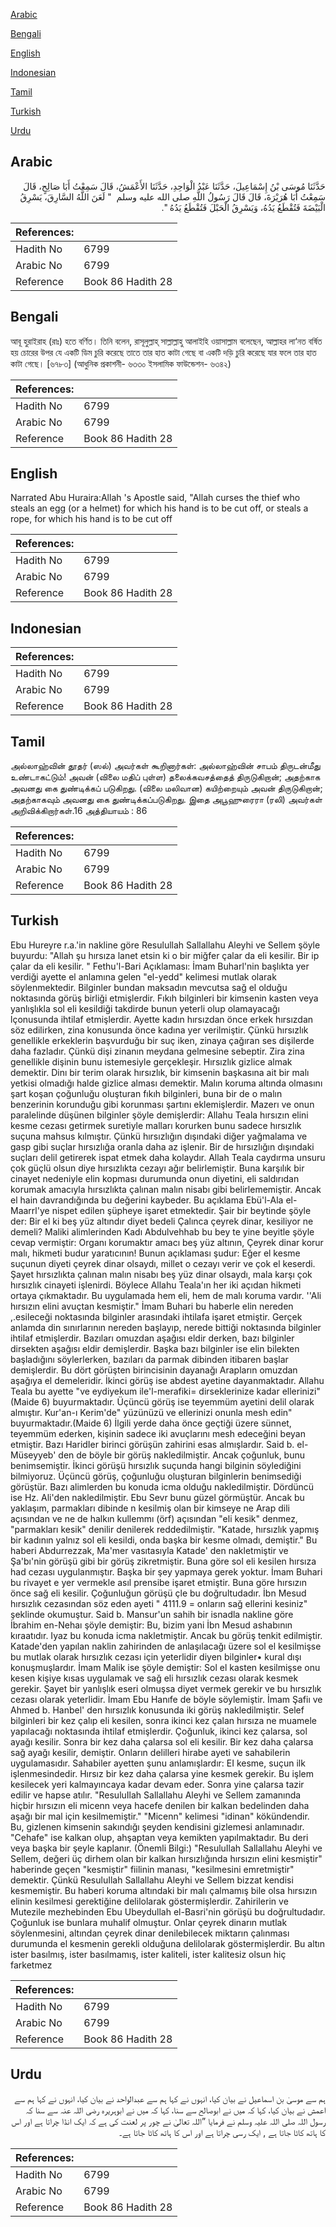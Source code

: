 [Arabic](#arabic)

[Bengali](#bengali)

[English](#english)

[Indonesian](#indonesian)

[Tamil](#tamil)

[Turkish](#turkish)

[Urdu](#urdu)

## Arabic


<div dir="rtl" lang="ar" style={{fontSize:'larger',backgroundColor:'#f8f9fa',padding:20}}>
حَدَّثَنَا مُوسَى بْنُ إِسْمَاعِيلَ، حَدَّثَنَا عَبْدُ الْوَاحِدِ، حَدَّثَنَا الأَعْمَشُ، قَالَ سَمِعْتُ أَبَا صَالِحٍ، قَالَ سَمِعْتُ أَبَا هُرَيْرَةَ، قَالَ قَالَ رَسُولُ اللَّهِ صلى الله عليه وسلم ‏ "‏ لَعَنَ اللَّهُ السَّارِقَ، يَسْرِقُ الْبَيْضَةَ فَتُقْطَعُ يَدُهُ، وَيَسْرِقُ الْحَبْلَ فَتُقْطَعُ يَدُهُ ‏"‏‏.‏
</div>
<div style={{backgroundColor:'#f8f9fa',padding:20, marginBottom: 10}}><table> <thead> <tr> <th>References:</th> <th></th> </tr> </thead> <tbody><tr><td>Hadith No</td><td>6799</td></tr><tr><td>Arabic No</td><td>6799</td></tr><tr><td>Reference</td><td>Book 86 Hadith 28</td></tr></tbody></table></div>

## Bengali


<div dir="ltr" lang="bn" style={{fontSize:'larger',backgroundColor:'#f8f9fa',padding:20}}>
আবূ হুরাইরাহ (রাঃ) হতে বর্ণিত। তিনি বলেন, রাসূলুল্লাহ্ সাল্লাল্লাহু আলাইহি ওয়াসাল্লাম বলেছেন, আল্লাহর লা‘নত বর্ষিত হয় চোরের উপর যে একটি ডিম চুরি করেছে তাতে তার হাত কাটা গেছে বা একটি দড়ি চুরি করেছে যার ফলে তার হাত কাটা গেছে। [৬৭৮৩] (আধুনিক প্রকাশনী- ৬৩৩০ ইসলামিক ফাউন্ডেশন- ৬৩৪২)
</div>
<div style={{backgroundColor:'#f8f9fa',padding:20, marginBottom: 10}}><table> <thead> <tr> <th>References:</th> <th></th> </tr> </thead> <tbody><tr><td>Hadith No</td><td>6799</td></tr><tr><td>Arabic No</td><td>6799</td></tr><tr><td>Reference</td><td>Book 86 Hadith 28</td></tr></tbody></table></div>

## English


<div dir="ltr" lang="en" style={{fontSize:'larger',backgroundColor:'#f8f9fa',padding:20}}>
Narrated Abu Huraira:Allah 's Apostle said, "Allah curses the thief who steals an egg (or a helmet) for which his hand is to be cut off, or steals a rope, for which his hand is to be cut off
</div>
<div style={{backgroundColor:'#f8f9fa',padding:20, marginBottom: 10}}><table> <thead> <tr> <th>References:</th> <th></th> </tr> </thead> <tbody><tr><td>Hadith No</td><td>6799</td></tr><tr><td>Arabic No</td><td>6799</td></tr><tr><td>Reference</td><td>Book 86 Hadith 28</td></tr></tbody></table></div>

## Indonesian


<div dir="ltr" lang="id" style={{fontSize:'larger',backgroundColor:'#f8f9fa',padding:20}}>

</div>
<div style={{backgroundColor:'#f8f9fa',padding:20, marginBottom: 10}}><table> <thead> <tr> <th>References:</th> <th></th> </tr> </thead> <tbody><tr><td>Hadith No</td><td>6799</td></tr><tr><td>Arabic No</td><td>6799</td></tr><tr><td>Reference</td><td>Book 86 Hadith 28</td></tr></tbody></table></div>

## Tamil


<div dir="ltr" lang="ta" style={{fontSize:'larger',backgroundColor:'#f8f9fa',padding:20}}>
அல்லாஹ்வின் தூதர் (ஸல்) அவர்கள் கூறினார்கள்: அல்லாஹ்வின் சாபம் திருடன்மீது உண்டாகட்டும்! அவன் (விலை மதிப் புள்ள) தலைக்கவசத்தைத் திருடுகிறான்; அதற்காக அவனது கை துண்டிக்கப் படுகிறது. (விலை மலிவான) கயிற்றையும் அவன் திருடுகிறான்; அதற்காகவும் அவனது கை துண்டிக்கப்படுகிறது. இதை அபூஹுரைரா (ரலி) அவர்கள் அறிவிக்கிறார்கள்.16 அத்தியாயம் : 86
</div>
<div style={{backgroundColor:'#f8f9fa',padding:20, marginBottom: 10}}><table> <thead> <tr> <th>References:</th> <th></th> </tr> </thead> <tbody><tr><td>Hadith No</td><td>6799</td></tr><tr><td>Arabic No</td><td>6799</td></tr><tr><td>Reference</td><td>Book 86 Hadith 28</td></tr></tbody></table></div>

## Turkish


<div dir="ltr" lang="tr" style={{fontSize:'larger',backgroundColor:'#f8f9fa',padding:20}}>
Ebu Hureyre r.a.'in nakline göre Resulullah Sallallahu Aleyhi ve Sellem şöyle buyurdu: "Allah şu hırsıza lanet etsin ki o bir miğfer çalar da eli kesilir. Bir ip çalar da eli kesilir. " Fethu'l-Bari Açıklaması: İmam Buharl'nin başlıkta yer verdiği ayette el anlamına gelen "el-yedd" kelimesi mutlak olarak söylenmektedir. Bilginler bundan maksadın mevcutsa sağ el olduğu noktasında görüş birliği etmişlerdir. Fıkıh bilginleri bir kimsenin kasten veya yanlışlıkla sol eli kesildiği takdirde bunun yeterli olup olamayacağı lçonusunda ihtilaf etmişlerdir. Ayette kadın hırsızdan önce erkek hırsızdan söz edilirken, zina konusunda önce kadına yer verilmiştir. Çünkü hırsızlık genellikle erkeklerin başvurduğu bir suç iken, zinaya çağıran ses dişilerde daha fazladır. Çünkü dişi zinanın meydana gelmesine sebeptir. Zira zina genellikle dişinin bunu istemesiyle gerçekleşir. Hırsızlık gizlice almak demektir. Dinı bir terim olarak hırsızlık, bir kimsenin başkasına ait bir malı yetkisi olmadığı halde gizlice alması demektir. Malın koruma altında olmasını şart koşan çoğunluğu oluşturan fıkıh bilginleri, buna bir de o malın benzerinin korunduğu gibi korunması şartını eklemişlerdir. Mazerı ve onun paralelinde düşünen bilginler şöyle demişlerdir: Allahu Teala hırsızın elini kesme cezası getirmek suretiyle malları korurken bunu sadece hırsızlık suçuna mahsus kılmıştır. Çünkü hırsızlığın dışındaki diğer yağmalama ve gasp gibi suçlar hırsızlığa oranla daha az işlenir. Bir de hırsızlığın dışındaki suçları delil getirerek ispat etmek daha kolaydır. Allah Teala caydırma unsuru çok güçlü olsun diye hırsızlıkta cezayı ağır belirlemiştir. Buna karşılık bir cinayet nedeniyle elin kopması durumunda onun diyetini, eli saldırıdan korumak amacıyla hırsızlıkta çalınan malın nisabı gibi belirlememiştir. Ancak el hain davrandığında bu değerini kaybeder. Bu açıklama Ebü'l-Ala el-Maarrl'ye nispet edilen şüpheye işaret etmektedir. Şair bir beytinde şöyle der: Bir el ki beş yüz altındır diyet bedeli Çalınca çeyrek dinar, kesiliyor ne demeli? Maliki alimlerinden Kadı Abdulvehhab bu bey te yine beyitle şöyle cevap vermiştir: Organı korumaktır amacı beş yüz altının, Çeyrek dinar korur malı, hikmeti budur yaratıcının! Bunun açıklaması şudur: Eğer el kesme suçunun diyeti çeyrek dinar olsaydı, millet o cezayı verir ve çok el keserdi. Şayet hırsızlıkta çalınan malın nisabı beş yüz dinar olsaydı, mala karşı çok hırsızlık cinayeti işlenirdi. Böylece Allahu Teala'ın her iki açıdan hikmeti ortaya çıkmaktadır. Bu uygulamada hem eli, hem de malı koruma vardır. ''Ali hırsızın elini avuçtan kesmiştir." İmam Buhari bu haberle elin nereden ,.esileceği noktasında bilginler arasındaki ihtilafa işaret etmiştir. Gerçek anlamda din sınırlarının nereden başlayıp, nerede bittiği noktasında bilginler ihtilaf etmişlerdir. Bazıları omuzdan aşağısı eldir derken, bazı bilginler dirsekten aşağısı eldir demişlerdir. Başka bazı bilginler ise elin bilekten başladığını söylerlerken, bazıları da parmak dibinden itibaren başlar demişlerdir. Bu dört görüşten birincisinin dayanağı Arapların omuzdan aşağıya el demeleridir. İkinci görüş ise abdest ayetine dayanmaktadır. Allahu Teala bu ayette "ve eydiyekum ile'l-merafiki= dirseklerinize kadar ellerinizi"(Maide 6) buyurmaktadır. Üçüncü görüş ise teyemmüm ayetini delil olarak almıştır. Kur'an-ı Kerim'de" yüzünüzü ve ellerinizi onunla mesh edin" buyurmaktadır.(Maide 6) İlgili yerde daha önce geçtiği üzere sünnet, teyemmüm ederken, kişinin sadece iki avuçlarını mesh edeceğini beyan etmiştir. Bazı HaridIer birinci görüşün zahirini esas almışlardır. Said b. el-Müseyyeb' den de böyle bir görüş nakledilmiştir. Ancak çoğunluk, bunu benimsemiştir. İkinci görüşü hırsızlık suçunda hangi bilginin söylediğini bilmiyoruz. Üçüncü görüş, çoğunluğu oluşturan bilginlerin benimsediği görüştür. Bazı alimlerden bu konuda icma olduğu nakledilmiştir. Dördüncü ise Hz. Ali'den nakledilmiştir. Ebu Sevr bunu güzel görmüştür. Ancak bu yaklaşım, parmakları dibinde n kesilmiş olan bir kimseye ne Arap dili açısından ve ne de halkın kullemmı (örf) açısından "eli kesik" denmez, "parmakları kesik" denilir denilerek reddedilmiştir. "Katade, hırsızlık yapmış bir kadının yalnız sol eli kesildi, onda başka bir kesme olmadı, demiştir." Bu haberi Abdurrezzak, Ma'mer vasıtasıyla Katade' den nakletmiştir ve Şa'bı'nin görüşü gibi bir görüş zikretmiştir. Buna göre sol eli kesilen hırsıza had cezası uygulanmıştır. Başka bir şey yapmaya gerek yoktur. İmam Buhari bu rivayet e yer vermekle asıl prensibe işaret etmiştir. Buna göre hırsızın önce sağ eli kesilir. Çoğunluğun görüşü çle bu doğrultudadır. İbn Mesud hırsızlık cezasından söz eden ayeti " 4111.9 = onların sağ ellerini kesiniz" şeklinde okumuştur. Said b. Mansur'un sahih bir isnadla nakline göre İbrahim en-Nehaı şöyle demiştir: Bu, bizim yani İbn Mesud ashabının kıraatıdır. Iyaz bu konuda icma nakletmiştir. Ancak bu görüş tenkit edilmiştir. Katade'den yapılan naklin zahirinden de anlaşılacağı üzere sol el kesilmişse bu mutlak olarak hırsızlık cezası için yeterlidir diyen bilginler• kural dışı konuşmuşlardır. İmam Malik ise şöyle demiştir: Sol el kasten kesilmişse onu kesen kişiye kısas uygulamak ve sağ eli hırsızlık cezası olarak kesmek gerekir. Şayet bir yanlışlık eseri olmuşsa diyet vermek gerekir ve bu hırsızlık cezası olarak yeterlidir. İmam Ebu Hanıfe de böyle söylemiştir. İmam Şafiı ve Ahmed b. Hanbel' den hırsızlık konusunda iki görüş nakledilmiştir. Selef bilginleri bir kez çalıp eli kesilen, sonra ikinci kez çalan hırsıza ne muamele yapılacağı noktasında ihtilaf etmişlerdir. Çoğunluk, ikinci kez çalarsa, sol ayağı kesilir. Sonra bir kez daha çalarsa sol eli kesilir. Bir kez daha çalarsa sağ ayağı kesilir, demiştir. Onların delilleri hirabe ayeti ve sahabilerin uygulamasıdır. Sahabiler ayetten şunu anlamışlardır: EI kesme, suçun ilk işlenmesindedir. Hırsız bir kez daha çalarsa yine kesmek gerekir. Bu işlem kesilecek yeri kalmayıncaya kadar devam eder. Sonra yine çalarsa tazir edilir ve hapse atılır. "ResuluIlah Sallallahu Aleyhi ve Sellem zamanında hiçbir hırsızın eli micenn veya hacefe denilen bir kalkan bedelinden daha aşağı bir mal için kesilmemiştir." "Micenn" kelimesi "idinan" kökündendir. Bu, gizlenen kimsenin sakındığı şeyden kendisini gizlemesi anlamınadır. "Cehafe" ise kalkan olup, ahşaptan veya kemikten yapılmaktadır. Bu deri veya başka bir şeyle kaplanır. (Önemli Bilgi:) "ResuluIlah Sallallahu Aleyhi ve Sellem, değeri üç dirhem olan bir kalkan hırsızlığında hırsızın elini kesmiştir" haberinde geçen "kesmiştir" fiilinin manası, "kesilmesini emretmiştir" demektir. Çünkü ResuluIlah Sallallahu Aleyhi ve Sellem bizzat kendisi kesmemiştir. Bu haberi koruma altındaki bir malı çalmamış bile olsa hırsızın elinin kesilmesi gerektiğine delilolarak göstermişlerdir. Zahirilerin ve Mutezile mezhebinden Ebu Ubeydullah el-Basri'nin görüşü bu doğrultudadır. Çoğunluk ise bunlara muhalif olmuştur. Onlar çeyrek dinarın mutlak söylenmesini, altından çeyrek dinar denilebilecek miktarın çalınması durumunda el kesmenin gerekli olduğuna delilolarak göstermişlerdir. Bu altın ister basılmış, ister basılmamış, ister kaliteli, ister kalitesiz olsun hiç farketmez
</div>
<div style={{backgroundColor:'#f8f9fa',padding:20, marginBottom: 10}}><table> <thead> <tr> <th>References:</th> <th></th> </tr> </thead> <tbody><tr><td>Hadith No</td><td>6799</td></tr><tr><td>Arabic No</td><td>6799</td></tr><tr><td>Reference</td><td>Book 86 Hadith 28</td></tr></tbody></table></div>

## Urdu


<div dir="rtl" lang="ur" style={{fontSize:'larger',backgroundColor:'#f8f9fa',padding:20}}>
ہم سے موسیٰ بن اسماعیل نے بیان کیا، انہوں نے کہا ہم سے عبدالواحد نے بیان کیا، انہوں نے کہا ہم سے اعمش نے بیان کیا، کہا کہ میں نے ابوصالح سے سنا، کہا کہ میں نے ابوہریرہ رضی اللہ عنہ سے سنا کہ رسول اللہ صلی اللہ علیہ وسلم نے فرمایا ”اللہ تعالیٰ نے چور پر لعنت کی ہے کہ ایک انڈا چراتا ہے اور اس کا ہاتھ کاٹا جاتا ہے , ایک رسی چراتا ہے اور اس کا ہاتھ کاٹا جاتا ہے۔
</div>
<div style={{backgroundColor:'#f8f9fa',padding:20, marginBottom: 10}}><table> <thead> <tr> <th>References:</th> <th></th> </tr> </thead> <tbody><tr><td>Hadith No</td><td>6799</td></tr><tr><td>Arabic No</td><td>6799</td></tr><tr><td>Reference</td><td>Book 86 Hadith 28</td></tr></tbody></table></div>